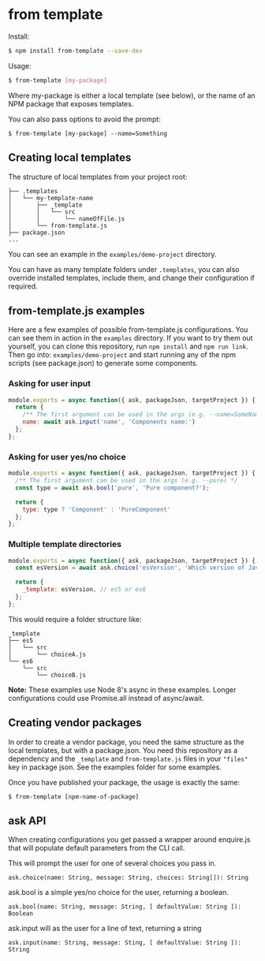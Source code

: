 # from template 

Install:
```bash
$ npm install from-template --save-dev
```

Usage:
```bash
$ from-template [my-package]
```
Where my-package is either a local template (see below), or
the name of an NPM package that exposes templates.

You can also pass options to avoid the prompt:
```
$ from-template [my-package] --name=Something
```

## Creating local templates
The structure of local templates from your project root:
```
├── .templates
│   └── my-template-name
│       ├── _template
│       │   └── src
│       │       └── nameOfFile.js
│       └── from-template.js
├── package.json
...
```
You can see an example in the `examples/demo-project` directory.

You can have as many template folders under `.templates`, you
can also override installed templates, include them, and change
their configuration if required.

## from-template.js examples
Here are a few examples of possible from-template.js configurations.
You can see them in action in the `examples` directory.
If you want to try them out yourself, you can clone this repository, 
run `npm install` and `npm run link`. Then go into: `examples/demo-project` and
start running any of the npm scripts (see package.json) to generate
some components.

### Asking for user input
```javascript
module.exports = async function({ ask, packageJson, targetProject }) {  
  return { 
    /** The first argument can be used in the args (e.g. --name=SomeName) */
    name: await ask.input('name', 'Components name:')
  };
};
```

### Asking for user yes/no choice
```javascript
module.exports = async function({ ask, packageJson, targetProject }) {
  /** The first argument can be used in the args (e.g. --pure) */
  const type = await ask.bool('pure', 'Pure component?');

  return { 
    type: type ? 'Component' : 'PureComponent'
  };
};
```

### Multiple template directories
```javascript
module.exports = async function({ ask, packageJson, targetProject }) {
  const esVersion = await ask.choice('esVersion', 'Which version of JavaScript?', ['es5', 'es6']);

  return { 
    _template: esVersion, // es5 or es6
  };
};
```

This would require a folder structure like:
```
_template
├── es5
│   └── src
│       └── choiceA.js
└── es6
    └── src
        └── choiceB.js
```

**Note:** These examples use Node 8's async in these examples. Longer configurations
      could use Promise.all instead of async/await.
      
      
## Creating vendor packages
In order to create a vendor package, you need the same structure
as the local templates, but with a package.json. You need this
repository as a dependency and the `_template` and `from-template.js` files
in your `"files"` key in package json. See the examples folder for
some examples.

Once you have published your package, the usage is exactly the same:

```
$ from-template [npm-name-of-package]
``` 

## ask API
When creating configurations you get passed a wrapper around enquire.js
that will populate default parameters from the CLI call.

This will prompt the user for one of several choices you pass in.
```
ask.choice(name: String, message: String, choices: String[]): String
```

ask.bool is a simple yes/no choice for the user, returning a boolean.
```
ask.bool(name: String, message: String, [ defaultValue: String ]): Boolean
```

ask.input will as the user for a line of text, returning a string
```
ask.input(name: String, message: Sting, [ defaultValue: String ]): String
```